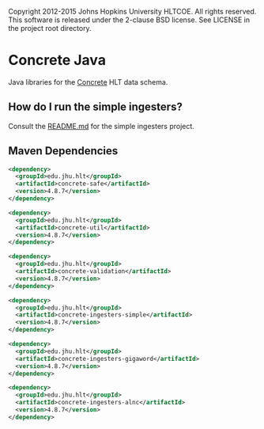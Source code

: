 Copyright 2012-2015 Johns Hopkins University HLTCOE. All rights
reserved.  This software is released under the 2-clause BSD license.
See LICENSE in the project root directory.

Concrete Java
========
Java libraries for the [Concrete](https://github.com/hltcoe/concrete) HLT data schema.

## How do I run the simple ingesters?
Consult the [README.md](ingesters/simple/README.md) for the simple ingesters project.

Maven Dependencies
----------

```xml
<dependency>
  <groupId>edu.jhu.hlt</groupId>
  <artifactId>concrete-safe</artifactId>
  <version>4.8.7</version>
</dependency>
```

```xml
<dependency>
  <groupId>edu.jhu.hlt</groupId>
  <artifactId>concrete-util</artifactId>
  <version>4.8.7</version>
</dependency>
```

```xml
<dependency>
  <groupId>edu.jhu.hlt</groupId>
  <artifactId>concrete-validation</artifactId>
  <version>4.8.7</version>
</dependency>
```

```xml
<dependency>
  <groupId>edu.jhu.hlt</groupId>
  <artifactId>concrete-ingesters-simple</artifactId>
  <version>4.8.7</version>
</dependency>
```

```xml
<dependency>
  <groupId>edu.jhu.hlt</groupId>
  <artifactId>concrete-ingesters-gigaword</artifactId>
  <version>4.8.7</version>
</dependency>
```

```xml
<dependency>
  <groupId>edu.jhu.hlt</groupId>
  <artifactId>concrete-ingesters-alnc</artifactId>
  <version>4.8.7</version>
</dependency>
```
